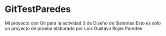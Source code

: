 # GitTestParedes
Mi proyecto con Git para la actividad 3 de Diseño de Sistemas
Esto es sólo un proyecto de prueba elaborado por Luis Gustavo Rojas Paredes

